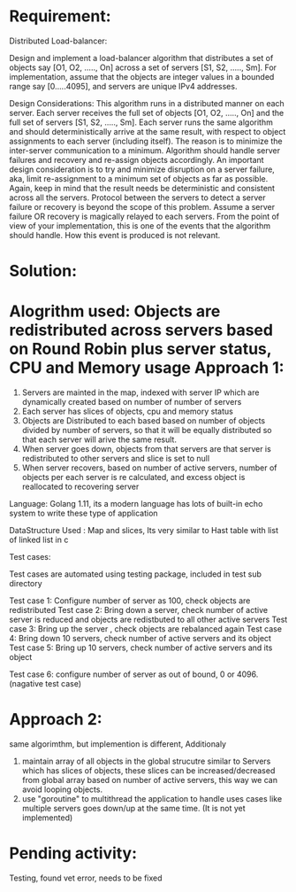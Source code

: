 Requirement:
==========
Distributed Load-balancer:

Design and implement a load-balancer algorithm that distributes a set of objects say [O1, O2, ….., On] across a set of servers [S1, S2, ….., Sm]. For implementation, assume that the objects are integer values in a bounded range say [0…..4095], and servers are unique IPv4 addresses.

Design Considerations:
This algorithm runs in a distributed manner on each server. Each server receives the full set of objects [O1, O2, ….., On] and the full set of servers [S1, S2, ….., Sm]. Each server runs the same algorithm and should deterministically arrive at the same result, with respect to object assignments to each server (including itself). The reason is to minimize the inter-server communication to a minimum.
Algorithm should handle server failures and recovery and re-assign objects accordingly. An important design consideration is to try and minimize disruption on a server failure, aka, limit re-assignment to a minimum set of objects as far as possible. Again, keep in mind that the result needs be deterministic and consistent across all the servers.
Protocol between the servers to detect a server failure or recovery is beyond the scope of this problem. Assume a server failure OR recovery is magically relayed to each servers. From the point of view of your implementation, this is one of the events that the algorithm should handle. How this event is produced is not relevant.

Solution:
=========
Alogrithm used: Objects are redistributed across servers based on Round Robin plus server status, CPU and Memory usage
Approach 1:
==========
1) Servers are mainted in the map, indexed with server IP which are dynamically created based on number of number of servers
2) Each server has slices of objects, cpu and memory status
3) Objects are Distributed to each based based on number of objects divided by number of servers, so that it will be equally distributed
   so that each server will arive the same result.
4) When server goes down, objects from that servers are that server is redistributed to other servers and slice is set to null
5) When server recovers, based on number of active servers, number of objects per each server is re calculated, and excess object is reallocated to recovering server


Language: Golang 1.11, its a modern language has lots of built-in echo system to write these type of application

DataStructure Used : Map and slices, Its very similar to Hast table with list of linked list in c


Test cases:

Test cases are automated using testing package, included in test sub directory

Test case 1:
Configure number of server as 100, check objects are redistributed
Test case 2:
Bring down a server, check number of active server is reduced and objects are redistbuted to all other active servers
Test case 3:
Bring up the server , check objects are rebalanced again
Test case 4:
Bring down 10 servers, check number of active servers and its object
Test case 5:
Bring up 10 servers, check number of active servers and its object

Test case 6:
configure number of server as out of bound, 0 or 4096.(nagative test case)

Approach 2:
==========
same algorimthm, but implemention is different,
Additionaly 
1) maintain array of all objects in the global strucutre similar to Servers which has slices of objects, these slices can be increased/decreased from global array based on number of active servers, this way we can avoid looping objects.
2) use "goroutine" to multithread the application to handle uses cases like multiple servers goes down/up at the same time.
(It is not yet implemented)


Pending activity:
================
Testing, found vet error, needs to be fixed
